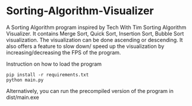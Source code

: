 # Sorting-Algorithm-Visualizer
A Sorting Algorithm program inspired by Tech With Tim Sorting Algorithm Visualizer. It contains Merge Sort, Quick Sort,
Insertion Sort, Bubble Sort visualization. The visualization can be done ascending or descending. It also offers a
feature to slow down/ speed up the visualization by increasing/decreasing the FPS of the program.

Instruction on how to load the program  

`pip install -r requirements.txt`  
`python main.py`  

Alternatively, you can run the precompiled version of the program in dist/main.exe